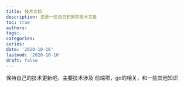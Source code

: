 ```yaml
---
title: 技术文档
description: 记录一些自己积累的技术文章
toc: true
authors:
tags:
categories:
series:
date: '2020-10-16'
lastmod: '2020-10-16'
draft: false
---
```


保持自己的技术更新吧，主要技术涉及 前端项，go的相关，和一些其他知识